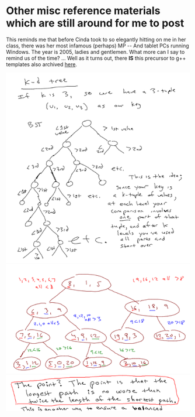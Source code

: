 # Other misc reference materials which are still around for me to post

This reminds me that before Cinda took to so elegantly hitting on me in her class, there was her most infamous (perhaps) 
MP -- And tablet PCs running Windows. The year is 2005, ladies and gentlemen. What more can I say to remind us of 
the time? ... Well as it turns out, there **IS** this precursor to g++ templates also archived 
[here](https://github.com/maxieds/ManuscriptComputationalData/blob/master/misc/other-publicly-funded/poster-boy-materials/instantiations.tar.gz).

<img src="https://github.com/maxieds/ManuscriptComputationalData/blob/master/misc/other-publicly-funded/poster-boy-materials/kdtree-notes-page1.png" />

<img src="https://github.com/maxieds/ManuscriptComputationalData/blob/master/misc/other-publicly-funded/poster-boy-materials/kdtree-notes-page2.png" />

<img src="https://github.com/maxieds/ManuscriptComputationalData/blob/master/misc/other-publicly-funded/poster-boy-materials/rbnotes-the-point3.png" />

